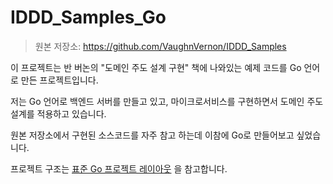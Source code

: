 # IDDD_Samples_Go

> 원본 저장소: https://github.com/VaughnVernon/IDDD_Samples

이 프로젝트는 반 버논의 "도메인 주도 설계 구현" 책에 나와있는 예제 코드를 Go 언어로 만든 프로젝트입니다.

저는 Go 언어로 백엔드 서버를 만들고 있고, 마이크로서비스를 구현하면서 도메인 주도 설계를 적용하고 있습니다.

원본 저장소에서 구현된 소스코드를 자주 참고 하는데 이참에 Go로 만들어보고 싶었습니다.

프로젝트 구조는 [표준 Go 프로젝트 레이아웃](https://github.com/golang-standards/project-layout) 을 참고합니다.
